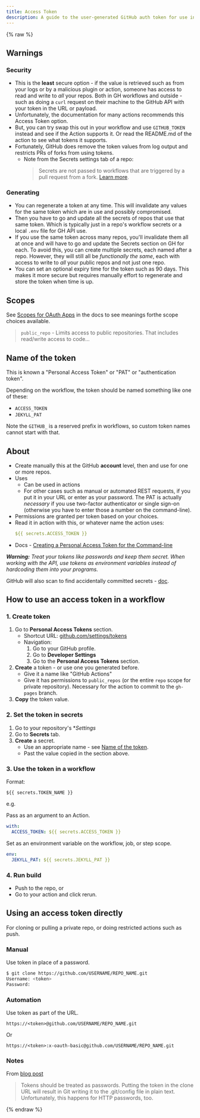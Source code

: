 ```yaml
---
title: Access Token
description: A guide to the user-generated GitHub auth token for use in workflows
---
```



{% raw %}

## Warnings

### Security

- This is the **least** secure option - if the value is retrieved such as from your logs or by a malicious plugin or action, someone has access to read and write to _all_ your repos. Both in GH workflows and outside - such as doing a `curl` request on their machine to the GitHub API with your token in the URL or payload.
- Unfortunately, the documentation for many actions recommends this Access Token option.
- But, you can try swap this out in your workflow and use `GITHUB_TOKEN` instead and see if the Action supports it. Or read the README.md of the action to see what tokens it supports.
- Fortunately, GitHub does remove the token values from log output and restricts PRs of forks from using tokens.
    - Note from the Secrets settings tab of a repo:
        > Secrets are not passed to workflows that are triggered by a pull request from a fork. [Learn more](https://docs.github.com/actions/automating-your-workflow-with-github-actions/creating-and-using-encrypted-secrets).

### Generating

- You can regenerate a token at any time. This will invalidate any values for the same token which are in use and possibly compromised.
- Then you have to go and update all the secrets of repos that use that same token. Which is typically just in a repo's workflow secrets or a local `.env` file for GH API use.
- If you use the same token across many repos, you'll invalidate them all at once and will have to go and update the Secrets section on GH for each. To avoid this, you can create multiple secrets, each named after a repo. However, they will still all be _functionally the same_, each with access to write to _all_ your public repos and not just one repo.
- You can set an optional expiry time for the token such as 90 days. This makes it more secure but requires manually effort to regenerate and store the token when time is up.

## Scopes

See [Scopes for OAuth Apps](https://docs.github.com/en/developers/apps/scopes-for-oauth-apps) in the docs to see meanings forthe scope choices available.

> `public_repo` - Limits access to public repositories. That includes read/write access to code...


## Name of the token

This is known a "Personal Access Token" or "PAT" or "authentication token".

Depending on the workflow, the token should be named something like one of these:

- `ACCESS_TOKEN`
- `JEKYLL_PAT`

Note the `GITHUB_` is a reserved prefix in workflows, so custom token names cannot start with that.


## About

- Create manually this at the GitHub **account** level, then and use for one or more repos.
- Uses
    - Can be used in actions
    - For other cases such as manual or automated REST requests, if you put it in your URL or enter as your password. The PAT is actually _necessary_ if you use two-factor authenticator or single sign-on (otherwise you have to enter those a number on the command-line).
- Permissions are granted per token based on your choices.
- Read it in action with this, or whatever name the action uses:
    ```yaml
    ${{ secrets.ACCESS_TOKEN }}
    ```
- Docs - [Creating a Personal Access Token for the Command-line](https://help.github.com/en/github/authenticating-to-github/creating-a-personal-access-token-for-the-command-line)

_**Warning:** Treat your tokens like passwords and keep them secret. When working with the API, use tokens as environment variables instead of hardcoding them into your programs._

GitHub will also scan to find accidentally committed secrets - [doc](https://help.github.com/en/github/administering-a-repository/about-secret-scanning).


## How to use an access token in a workflow

### 1. Create token

1. Go to **Personal Access Tokens** section.
    - Shortcut URL: [github.com/settings/tokens](https://github.com/settings/tokens)
    - Navigation:
        1. Go to your GitHub profile.
        1. Go to **Developer Settings**
        1. Go to the **Personal Access Tokens** section.
1. **Create** a token - or use one you generated before.
    - Give it a name like "GitHub Actions"
    - Give it has permissions to `public_repos` (or the entire `repo` scope for private repository). Necessary for the action
   to commit to the `gh-pages` branch.
1. **Copy** the token value.

### 2. Set the token in secrets

1. Go to your repository's **Settings*
1. Go to **Secrets** tab.
1. **Create** a secret.
    - Use an appropriate name - see [Name of the token](#name-of-the-token).
    - Past the value copied in the section above.

### 3. Use the token in a workflow

Format:

```
${{ secrets.TOKEN_NAME }}
```

e.g.

Pass as an argument to an Action.

```yaml
with:
  ACCESS_TOKEN: ${{ secrets.ACCESS_TOKEN }}
```

Set as an environment variable on the workflow, job, or step scope.

```yaml
env:
  JEKYLL_PAT: ${{ secrets.JEKYLL_PAT }}
```

### 4. Run build

- Push to the repo, or
- Go to your action and click rerun.


## Using an access token directly

For cloning or pulling a private repo, or doing restricted actions such as push.

### Manual

Use token in place of a password.

```sh
$ git clone https://github.com/USERNAME/REPO_NAME.git
Username: <token>
Password:
```

### Automation

Use token as part of the URL.

```
https://<token>@github.com/USERNAME/REPO_NAME.git
```

Or

```
https://<token>:x-oauth-basic@github.com/USERNAME/REPO_NAME.git
```


### Notes

From [blog post](https://github.blog/2012-09-21-easier-builds-and-deployments-using-git-over-https-and-oauth/)

> Tokens should be treated as passwords. Putting the token in the clone URL will result in Git writing it to the .git/config file in plain text. Unfortunately, this happens for HTTP passwords, too.

{% endraw %}
